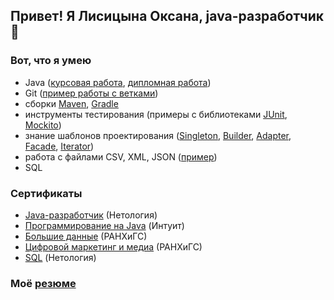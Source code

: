 ## Привет! Я Лисицына Оксана, java-разработчик  👋


### Вот, что я умею

* Java ([курсовая работа](https://github.com/OksanaLisitsyna/java-ConverterToTextGraphics), [дипломная работа](https://github.com/OksanaLisitsyna/Task-Manager))
* Git ([пример работы с ветками](https://github.com/OksanaLisitsyna/NeuroStartUp-merge))
* сборки [Maven](https://github.com/OksanaLisitsyna/Multi-module-Project--Maven), [Gradle](https://github.com/OksanaLisitsyna/Multi-module-Project--Gradle)
* инструменты тестирования (примеры с библиотеками [JUnit](https://github.com/OksanaLisitsyna/PopulationCensusWithTests), [Mockito](https://github.com/OksanaLisitsyna/geo-service))
* знание шаблонов проектирования ([Singleton](https://github.com/OksanaLisitsyna/Logger_Singleton), [Builder](https://github.com/OksanaLisitsyna/Person_Builder), [Adapter](https://github.com/OksanaLisitsyna/Calculator-Adapter), [Facade](https://github.com/OksanaLisitsyna/BinaryFacade), [Iterator](https://github.com/OksanaLisitsyna/Iterator))
* работа с файлами CSV, XML, JSON ([пример](https://github.com/OksanaLisitsyna/CSV_and_XML_to_JSON))
* SQL

### Сертификаты

* [Java-разработчик](https://github.com/OksanaLisitsyna/OksanaLisitsyna/blob/main/certificate%20(java).pdf) (Нетология)
* [Программирование на Java](https://github.com/OksanaLisitsyna/OksanaLisitsyna/blob/main/certificate_intuit(java).pdf) (Интуит)
* [Большие данные](https://github.com/OksanaLisitsyna/OksanaLisitsyna/blob/main/certificate%20(big_data).pdf) (РАНХиГС)
* [Цифровой маркетинг и медиа](https://github.com/OksanaLisitsyna/OksanaLisitsyna/blob/main/certificate%20(marketing).pdf) (РАНХиГС)
* [SQL](https://github.com/OksanaLisitsyna/OksanaLisitsyna/blob/main/certificate(SQL).pdf) (Нетология)

### Моё [резюме](https://docs.google.com/document/d/1QUNOgIrQgacuBzWofNImWFgFzu5zRRFMwSc2M8ApCpQ/edit#)
